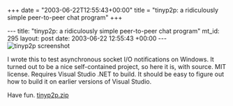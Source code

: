 +++
date = "2003-06-22T12:55:43+00:00"
title = "tinyp2p: a ridiculously simple peer-to-peer chat program"
+++

\--- title: "tinyp2p: a ridiculously simple peer-to-peer chat program" mt_id:
295 layout: post date: 2003-06-22 12:55:43 +00:00 \--- ![tinyp2p
screenshot](/assets/img/screenshot.jpeg)

I wrote this to test asynchronous socket I/O notifications on Windows. It
turned out to be a nice self-contained project, so here it is, with source.
MIT license. Requires Visual Studio .NET to build. It should be easy to figure
out how to build it on earlier versions of Visual Studio.  
  
Have fun. [tinyp2p.zip](assets/zip/tinyp2p.zip)

  

